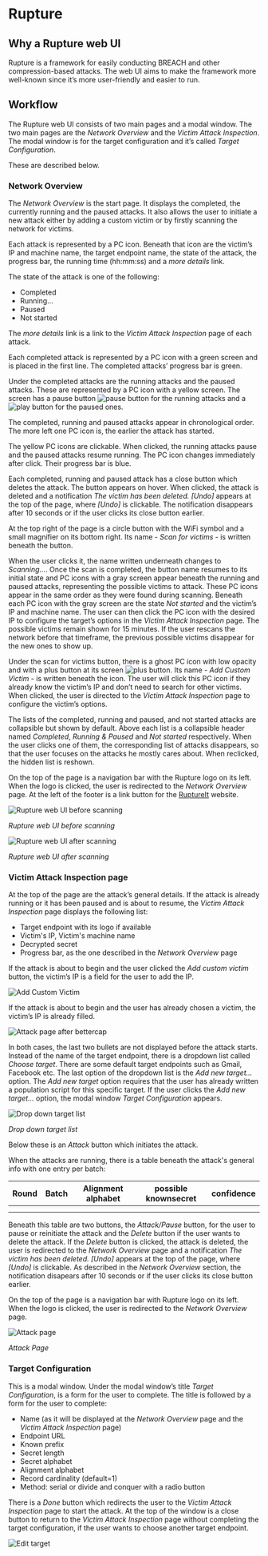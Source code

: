 # Rupture

## Why a Rupture web UI

Rupture is a framework for easily conducting BREACH and other compression-based
attacks. The web UI aims to make the framework more well-known since it’s more
user-friendly and easier to run.

## Workflow

The Rupture web UI consists of two main pages and a modal window. The two main
pages are the *Network Overview* and the *Victim Attack Inspection*. The modal
window is for the target configuration and it’s called *Target Configuration*.

These are described below.

### Network Overview

The *Network Overview* is the start page. It displays the completed, the
currently running and the paused attacks. It also allows the user to initiate a
new attack either by adding a custom victim or by firstly scanning the network
for victims.

Each attack is represented by a PC icon. Beneath that icon are the victim’s IP
and machine name, the target endpoint name, the state of the attack, the
progress bar, the running time (hh:mm:ss) and a *more details* link.

The state of the attack is one of the following:

* Completed
* Running…
* Paused
* Not started

The *more details* link is a link to the *Victim Attack Inspection* page of each
attack.

Each completed attack is represented by a PC icon with a green screen and is
placed in the first line. The completed attacks’ progress bar is green.

Under the completed attacks are the running attacks and the paused attacks.
These are represented by a PC icon with a yellow screen. The screen has a pause
button ![pause button](http://imgur.com/MY4lRnx.png)
for the running attacks and a ![play button](http://imgur.com/PUBgQVB.gif) for
the paused ones.

The completed, running and paused attacks appear in chronological
order. The more left one PC icon is, the earlier the attack has started.

The yellow PC icons are clickable. When clicked, the running attacks pause and
the paused attacks resume running. The PC icon changes immediately after
click. Their progress bar is blue.

Each completed, running and paused attack has a close button which deletes the
attack. The button appears on hover. When clicked, the attack is deleted and
a notification *The victim has been deleted. [Undo]* appears at the top of the
page, where *[Undo]* is clickable. The notification disappears after 10 seconds
or if the user clicks its close button earlier.

At the top right of the page is a circle button with the WiFi symbol and a
small magnifier on its bottom right. Its name - *Scan for victims* - is written
beneath the button.

When the user clicks it, the name written underneath changes to *Scanning…*. Once
the scan is completed, the button name resumes to its initial state and PC
icons with a gray screen appear beneath the running and paused attacks,
representing the possible victims to attack. These PC icons appear in the same
order as they were found during scanning. Beneath each PC icon with the gray
screen are the state *Not started* and the victim’s IP and machine name. The user
can then click the PC icon with the desired IP to configure the target’s
options in the *Victim Attack Inspection* page. The possible victims remain shown
for 15 minutes. If the user rescans the network before that timeframe, the
previous possible victims disappear for the new ones to show up.

Under the scan for victims button, there is a ghost PC icon with low opacity
and with a plus button at its screen ![plus button](http://imgur.com/HQ3ZmCN.png).
Its name - *Add Custom Victim* - is written beneath the icon. The user will click
this PC icon if they already know the victim’s IP and don’t need to search
for other victims. When clicked, the user is directed to the *Victim Attack
Inspection* page to configure the victim’s options.

The lists of the completed, running and paused, and not started attacks are
collapsible but shown by default. Above each list is a collapsible header named
*Completed*, *Running & Paused* and *Not started* respectively. When the user clicks
one of them, the corresponding list of attacks disappears, so that the user
focuses on the attacks he mostly cares about. When reclicked, the hidden list
is reshown.

On the top of the page is a navigation bar with the Rupture logo on its left. When
the logo is clicked, the user is redirected to the *Network Overview* page. At
the left of the footer is a link button for the [RuptureIt](https://ruptureit.com/)
website.

![Rupture web UI before scanning](http://imgur.com/k2rzpY9.jpg)

*Rupture web UI before scanning*

![Rupture web UI after scanning](http://imgur.com/J886VtV.jpg)

*Rupture web UI after scanning*

### Victim Attack Inspection page

At the top of the page are the attack’s general details. If the attack is
already running or it has been paused and is about to resume, the *Victim Attack
Inspection* page displays the following list:

* Target endpoint with its logo if available
* Victim's IP,  Victim's machine name
* Decrypted secret
* Progress bar, as the one described in the *Network Overview* page

If the attack is about to begin and the user clicked the *Add custom victim*
button, the victim’s IP is a field for the user to add the IP.

![Add Custom Victim](http://imgur.com/4LA3A2k.jpg)

If the attack is about to begin and the user has already chosen a victim, the
victim’s IP is already filled.

![Attack page after bettercap](http://imgur.com/irv8xx9.jpg)

In both cases, the last two bullets are not displayed before the attack starts.
Instead of the name of the target endpoint, there is a dropdown list called
*Choose target*. There are some default target endpoints such as Gmail, Facebook
etc. The last option of the dropdown list is the *Add new target…* option. The *Add
new target* option requires that the user has already written a population
script for this specific target. If the user clicks the *Add new target…* option,
the modal window *Target Configuration* appears.

![Drop down target list](http://imgur.com/qL0Tb0n.jpg)

*Drop down target list*

Below these is an *Attack* button which initiates the attack.

When the attacks are running, there is a table beneath the attack's general
info with one entry per batch:

| Round | Batch | Alignment alphabet | possible knownsecret   | confidence  |
|-------|-------|------------------- |------------------------|-------------|
|       |       |                    |                        |             |
|       |       |                    |                        |             |

Beneath this table are two buttons, the *Attack/Pause* button, for the user to
pause or reinitiate the attack and the *Delete* button if the user wants to
delete the attack. If the *Delete* button is clicked, the attack is deleted,
the user is redirected to the *Network Overview* page and a notification *The
victim has been deleted. [Undo]* appears at the top of the page, where *[Undo]*
is clickable. As described in the *Network Overview* section, the notification
disapears after 10 seconds or if the user clicks its close button earlier.

On the top of the page is a navigation bar with Rupture logo on its left. When
the logo is clicked, the user is redirected to the *Network Overview* page.

![Attack page](http://imgur.com/rdDvbhH.jpg)

*Attack Page*

### Target Configuration

This is a modal window. Under the modal window’s title *Target Configuration*, is
a form for the user to complete. The title is followed by a form for the user
to complete:

* Name (as it will be displayed at the *Network Overview* page and the *Victim
  Attack Inspection* page)
* Endpoint URL
* Known prefix
* Secret length
* Secret alphabet
* Alignment alphabet
* Record cardinality (default=1)
* Method: serial or divide and conquer with a radio button

There is a *Done* button which redirects the user to the *Victim Attack
Inspection* page to start the attack.
At the top of the window is a close button to return to the *Victim Attack
Inspection* page without completing the target configuration, if the user wants
to choose another target endpoint.

![Edit target](http://imgur.com/VGePeHN.jpg)
